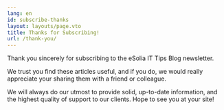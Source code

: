 ```yaml
---
lang: en
id: subscribe-thanks
layout: layouts/page.vto
title: Thanks for Subscribing!
url: /thank-you/
---
```


Thank you sincerely for subscribing to the eSolia IT Tips Blog newsletter. 

We trust you find these articles useful, and if you do, we would really appreciate your sharing them with a friend or colleague. 

We will always do our utmost to provide solid, up-to-date information, and the highest quality of support to our clients. Hope to see you at your site! 
